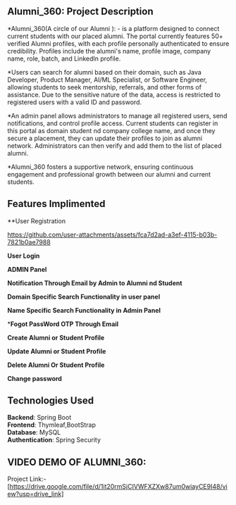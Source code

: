 
## Alumni_360: Project Description
*Alumni_360(A circle of our Alumni ): -  is a platform designed to connect current students with our placed alumni. The portal currently  features  50+  verified Alumni  profiles, with each profile personally authenticated to ensure credibility. Profiles include the alumni's name, profile image, company name, role, batch, and LinkedIn profile.

*Users can search for alumni based on their domain, such as Java Developer, Product Manager, AI/ML Specialist, or Software Engineer, allowing students to seek mentorship, referrals, and other forms of assistance. Due to the sensitive nature of the data, access is restricted to registered users with a valid ID and password.

*An admin panel allows administrators to manage all registered users, send notifications, and control profile access. Current students can register in this portal as domain student nd company college name, and once they secure a placement, they can update their profiles to join as alumni network. Administrators can then verify and add them to the list of placed alumni.

*Alumni_360 fosters a supportive network, ensuring continuous engagement and professional growth between our alumni and current students.
## Features Implimented

**User Registration

https://github.com/user-attachments/assets/fca7d2ad-a3ef-4115-b03b-7821b0ae7988



**User Login**<br>

**ADMIN Panel**<br>

**Notification Through Email by Admin to Alumni nd Student**<br>

**Domain Specific Search Functionality in user panel**<br>

**Name Specific Search Functionality in Admin Panel**<br>

***Fogot PassWord OTP Through Email**<br>

**Create Alumni or Student Profile**<br>

**Update Alumni or Student Profile**<br>

**Delete Alumni Or Student Profile**<br>

**Change password**<br>
## Technologies Used
**Backend**: Spring Boot<br>
**Frontend**: Thymleaf,BootStrap<br>
**Database**: MySQL <br>
**Authentication**: Spring Security <br>
## VIDEO DEMO OF ALUMNI_360:
Project Link:- [https://drive.google.com/file/d/1it20rmSjCIVWFXZXw87um0wiayCE9I48/view?usp=drive_link]


